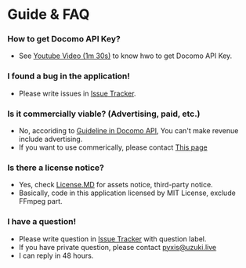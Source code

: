# Guide & FAQ

### How to get Docomo API Key?
* See [Youtube Video (1m 30s)](https://www.youtube.com/watch?v=IZeXiWL0rO0&feature=youtu.be) to know hwo to get Docomo API Key.

### I found a bug in the application!
* Please write issues in [Issue Tracker](https://github.com/WindSekirun/DokodemoYukariAndroidClient/issues).

### Is it commercially viable? (Advertising, paid, etc.)
* No, accoriding to [Guideline in Docomo API](https://dev.smt.docomo.ne.jp/?p=docs.api.page&api_name=text_to_speech&p_name=guideline#tag01), You can't make revenue include advertising.
* If you want to use commerically, please contact [This page](https://dev.smt.docomo.ne.jp/?p=mypage.inquiry.new.input)

### Is there a license notice?
* Yes, check [License.MD](https://github.com/WindSekirun/DokodemoYukariAndroidClient/blob/master/LICENSE.MD) for assets notice, third-party notice.
* Basically, code in this application licensed by MIT License, exclude FFmpeg part. 

### I have a question!
* Please write question in [Issue Tracker](https://github.com/WindSekirun/DokodemoYukariAndroidClient/issues) with question label.
* If you have private question, please contact pyxis@uzuki.live
* I can reply in 48 hours.
